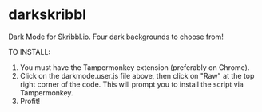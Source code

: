 # darkskribbl
Dark Mode for Skribbl.io. Four dark backgrounds to choose from!

TO INSTALL: 
1) You must have the Tampermonkey extension (preferably on Chrome).
2) Click on the darkmode.user.js file above, then click on "Raw" at the top right corner of the code. This will prompt you to install the script via Tampermonkey.
3) Profit!
